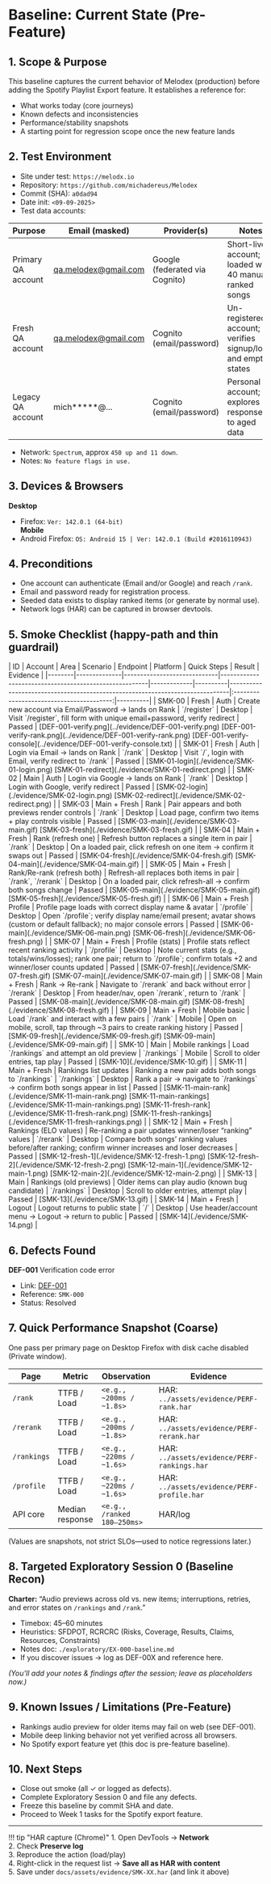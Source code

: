# Baseline: Current State (Pre-Feature)

## 1. Scope & Purpose
This baseline captures the current behavior of Melodex (production) before adding the Spotify Playlist Export feature. It establishes a reference for:  
- What works today (core journeys)  
- Known defects and inconsistencies  
- Performance/stability snapshots  
- A starting point for regression scope once the new feature lands  

## 2. Test Environment
- Site under test: `https://melodx.io`  
- Repository: `https://github.com/michadereus/Melodex`  
- Commit (SHA): `a0dad94`  
- Date init: `<09-09-2025>`  
- Test data accounts:  

| Purpose                  | Email (masked)             | Provider(s)      | Notes |
|---------------------------|----------------------------|------------------|-------|
| Primary QA account        | qa.melodex@gmail.com     | Google (federated via Cognito)   | Short-lived account; loaded with 40 manually ranked songs |
| Fresh QA account          | qa.melodex@gmail.com       | Cognito (email/password) | Un-registered account; verifies signup/login and empty states |
| Legacy QA account         | mich*****@...     | Cognito (email/password) | Personal account; explores responses to aged data |

- Network: `Spectrum`, approx `450 up and 11 down`.
- Notes: `No feature flags in use.`

## 3. Devices & Browsers
**Desktop**  
  - Firefox: `Ver: 142.0.1 (64-bit)`  
**Mobile**  
  - Android Firefox: `OS: Android 15 | Ver: 142.0.1 (Build #2016110943)`  

## 4. Preconditions
- One account can authenticate (Email and/or Google) and reach `/rank`.
- Email and password ready for registration process.
- Seeded data exists to display ranked items (or generate by normal use).
- Network logs (HAR) can be captured in browser devtools.

## 5. Smoke Checklist (happy-path and thin guardrail)

<div class="smoke-table" markdown="1">
| ID     | Account      | Area                        | Scenario                                              | Endpoint         | Platform | Quick Steps                                                                 | Result                                  | Evidence |
|--------|--------------|-----------------------------|-------------------------------------------------------|-------------|----------|------------------------------------------------------------------------------|:----------------------------------------:|----------|
| SMK-00 | Fresh        | Auth                        | Create new account via Email/Password → lands on Rank | `/register` | Desktop  | Visit `/register`, fill form with unique email+password, verify redirect     | <span class="pill pass">Passed</span> | [DEF-001-verify.png](../evidence/DEF-001-verify.png) [DEF-001-verify-rank.png](../evidence/DEF-001-verify-rank.png) [DEF-001-verify-console](../evidence/DEF-001-verify-console.txt) |
| SMK-01 | Fresh        | Auth                        | Login via Email → lands on Rank                       | `/rank`     | Desktop  | Visit `/`, login with Email, verify redirect to `/rank`                      | <span class="pill pass">Passed</span> | [SMK-01-login](./evidence/SMK-01-login.png)  [SMK-01-redirect](./evidence/SMK-01-redirect.png) |
| SMK-02 | Main         | Auth                        | Login via Google → lands on Rank                      | `/rank`     | Desktop  | Login with Google, verify redirect                                           | <span class="pill pass">Passed</span> | [SMK-02-login](./evidence/SMK-02-login.png)  [SMK-02-redirect](./evidence/SMK-02-redirect.png) |
| SMK-03 | Main + Fresh | Rank                        | Pair appears and both previews render controls        | `/rank`     | Desktop  | Load page, confirm two items + play controls visible                         | <span class="pill pass">Passed</span> | [SMK-03-main](./evidence/SMK-03-main.gif)  [SMK-03-fresh](./evidence/SMK-03-fresh.gif) |
| SMK-04 | Main + Fresh | Rank (refresh one)          | Refresh button replaces a single item in pair         | `/rank`     | Desktop  | On a loaded pair, click refresh on one item → confirm it swaps out           | <span class="pill pass">Passed</span> | [SMK-04-fresh](./evidence/SMK-04-fresh.gif) [SMK-04-main](./evidence/SMK-04-main.gif) |
| SMK-05 | Main + Fresh | Rank/Re-rank (refresh both) | Refresh-all replaces both items in pair               | `/rank`, `/rerank` | Desktop | On a loaded pair, click refresh-all → confirm both songs change              | <span class="pill pass">Passed</span> | [SMK-05-main](./evidence/SMK-05-main.gif) [SMK-05-fresh](./evidence/SMK-05-fresh.gif) |
| SMK-06 | Main + Fresh | Profile                     | Profile page loads with correct display name & avatar | `/profile`  | Desktop  | Open `/profile`; verify display name/email present; avatar shows (custom or default fallback); no major console errors | <span class="pill pass">Passed</span> | [SMK-06-main](./evidence/SMK-06-main.png) [SMK-06-fresh](./evidence/SMK-06-fresh.png) |
| SMK-07 | Main + Fresh | Profile (stats)             | Profile stats reflect recent ranking activity         | `/profile`  | Desktop  | Note current stats (e.g., totals/wins/losses); rank one pair; return to `/profile`; confirm totals +2 and winner/loser counts updated | <span class="pill pass">Passed</span> | [SMK-07-fresh](./evidence/SMK-07-fresh.gif)  [SMK-07-main](./evidence/SMK-07-main.gif) |
| SMK-08 | Main + Fresh | Rank → Re-rank              | Navigate to `/rerank` and back without error          | `/rerank`   | Desktop  | From header/nav, open `/rerank`, return to `/rank`                           | <span class="pill pass">Passed</span> | [SMK-08-main](./evidence/SMK-08-main.gif) [SMK-08-fresh](./evidence/SMK-08-fresh.gif) |
| SMK-09 | Main + Fresh | Mobile basic                | Load `/rank` and interact with a few pairs            | `/rank`     | Mobile   | Open on mobile, scroll, tap through ~3 pairs to create ranking history       | <span class="pill pass">Passed</span> | [SMK-09-fresh](./evidence/SMK-09-fresh.gif) [SMK-09-main](./evidence/SMK-09-main.gif) |
| SMK-10 | Main | Mobile rankings             | Load `/rankings` and attempt an old preview           | `/rankings` | Mobile   | Scroll to older entries, tap play                                            | <span class="pill pass">Passed</span> | [SMK-10](./evidence/SMK-10.gif) |
| SMK-11 | Main + Fresh | Rankings list updates       | Ranking a new pair adds both songs to `/rankings`     | `/rankings` | Desktop  | Rank a pair → navigate to `/rankings` → confirm both songs appear in list    | <span class="pill pass">Passed</span> | [SMK-11-main-rank](./evidence/SMK-11-main-rank.png) [SMK-11-main-rankings](./evidence/SMK-11-main-rankings.png) [SMK-11-fresh-rank](./evidence/SMK-11-fresh-rank.png) [SMK-11-fresh-rankings](./evidence/SMK-11-fresh-rankings.png) |
| SMK-12 | Main + Fresh | Rankings (ELO values)       | Re-ranking a pair updates winner/loser “ranking” values  | `/rerank` | Desktop  | Compare both songs’ ranking values before/after ranking; confirm winner increases and loser decreases | <span class="pill pass">Passed</span> | [SMK-12-fresh-1](./evidence/SMK-12-fresh-1.png) [SMK-12-fresh-2](./evidence/SMK-12-fresh-2.png) [SMK-12-main-1](./evidence/SMK-12-main-1.png) [SMK-12-main-2](./evidence/SMK-12-main-2.png) |
| SMK-13 | Main | Rankings (old previews)     | Older items can play audio (known bug candidate)      | `/rankings` | Desktop  | Scroll to older entries, attempt play                                        | <span class="pill pass">Passed</span> | [SMK-13](./evidence/SMK-13.gif) |
| SMK-14 | Main + Fresh | Logout                      | Logout returns to public state                        | `/`         | Desktop  | Use header/account menu → Logout → return to public                          | <span class="pill pass">Passed</span> | [SMK-14](./evidence/SMK-14.png) |
</div>

## 6. Defects Found

**DEF-001**   Verification code error  
  - Link: [DEF-001](./defects/DEF-001.md)  
  - Reference: `SMK-000`  
  - Status: <span class="pill pass">Resolved</span>  

## 7. Quick Performance Snapshot (Coarse)
One pass per primary page on Desktop Firefox with disk cache disabled (Private window).

| Page | Metric | Observation | Evidence |
|---|---|---|---|
| `/rank` | TTFB / Load | `<e.g., ~200ms / ~1.8s>` | HAR: `../assets/evidence/PERF-rank.har` |
| `/rerank` | TTFB / Load | `<e.g., ~200ms / ~1.8s>` | HAR: `../assets/evidence/PERF-rerank.har` |
| `/rankings` | TTFB / Load | `<e.g., ~220ms / ~1.6s>` | HAR: `../assets/evidence/PERF-rankings.har` |
| `/profile` | TTFB / Load | `<e.g., ~220ms / ~1.6s>` | HAR: `../assets/evidence/PERF-profile.har` |
| API core | Median response | `<e.g., /ranked 180–250ms>` | HAR/log |

(Values are snapshots, not strict SLOs—used to notice regressions later.)

## 8. Targeted Exploratory Session 0 (Baseline Recon)
**Charter:** “Audio previews across old vs. new items; interruptions, retries, and error states on `/rankings` and `/rank`.”

- Timebox: 45–60 minutes  
- Heuristics: SFDPOT, RCRCRC (Risks, Coverage, Results, Claims, Resources, Constraints)  
- Notes doc: `./exploratory/EX-000-baseline.md`  
- If you discover issues → log as DEF-00X and reference here.

*(You’ll add your notes & findings after the session; leave as placeholders now.)*

## 9. Known Issues / Limitations (Pre-Feature)
- Rankings audio preview for older items may fail on web (see DEF-001).
- Mobile deep linking behavior not yet verified across all browsers.
- No Spotify export feature yet (this doc is pre-feature baseline).

## 10. Next Steps
- Close out smoke (all ✓ or logged as defects).  
- Complete Exploratory Session 0 and file any defects.  
- Freeze this baseline by commit SHA and date.  
- Proceed to Week 1 tasks for the Spotify export feature.

---

!!! tip "HAR capture (Chrome)"
    1. Open DevTools → **Network**  
    2. Check **Preserve log**  
    3. Reproduce the action (load/play)  
    4. Right-click in the request list → **Save all as HAR with content**  
    5. Save under `docs/assets/evidence/SMK-XX.har` (and link it above)
